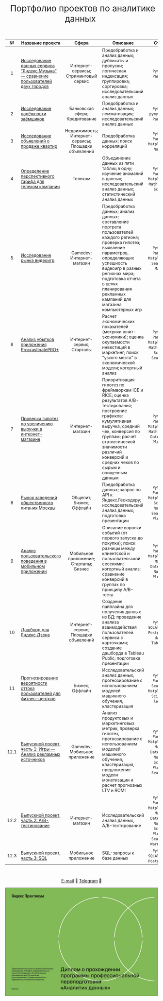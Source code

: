<h1 style="font-weight:normal" align="center">
  &nbsp;Портфолио проектов по аналитике данных&nbsp;
</h1>
<br>

|№|Название проекта|Сфера|Описание|Стек|
|:-----:|-----|:-----:|-----|:-----:|
|1|[Исследование данных сервиса “Яндекс.Музыка” — сравнение пользователей двух городов](https://github.com/aeliness/Yandex_Practikum_Data_Analyst/tree/main/1_%D0%98%D1%81%D1%81%D0%BB%D0%B5%D0%B4%D0%BE%D0%B2%D0%B0%D0%BD%D0%B8%D0%B5%20%D0%B4%D0%B0%D0%BD%D0%BD%D1%8B%D1%85%20%D1%81%D0%B5%D1%80%D0%B2%D0%B8%D1%81%D0%B0%20%E2%80%9C%D0%AF%D0%BD%D0%B4%D0%B5%D0%BA%D1%81.%D0%9C%D1%83%D0%B7%D1%8B%D0%BA%D0%B0%E2%80%9D)|Интернет-сервисы; Стриминговый сервис|Предобработка и анализ данных; дубликаты и пропуски; логическая индексация; группировка; сортировка; исследовательский анализ данных| `Python` `Pandas`  |
|2|[Исследование надёжности заёмщиков](https://github.com/aeliness/Yandex_Practikum_Data_Analyst/tree/main/2_%D0%98%D1%81%D1%81%D0%BB%D0%B5%D0%B4%D0%BE%D0%B2%D0%B0%D0%BD%D0%B8%D0%B5%20%D0%BD%D0%B0%D0%B4%D1%91%D0%B6%D0%BD%D0%BE%D1%81%D1%82%D0%B8%20%D0%B7%D0%B0%D1%91%D0%BC%D1%89%D0%B8%D0%BA%D0%BE%D0%B2)|Банковская сфера; Кредитование|Предобработка и анализ данных; лемматизация; исследовательский анализ данных| `Python` `pymystem3` `Pandas` |
|3|[Исследование объявлений о продаже квартир](https://github.com/aeliness/Yandex_Practikum_Data_Analyst/tree/main/3_%D0%98%D1%81%D1%81%D0%BB%D0%B5%D0%B4%D0%BE%D0%B2%D0%B0%D0%BD%D0%B8%D0%B5%20%D0%BE%D0%B1%D1%8A%D1%8F%D0%B2%D0%BB%D0%B5%D0%BD%D0%B8%D0%B9%20%D0%BE%20%D0%BF%D1%80%D0%BE%D0%B4%D0%B0%D0%B6%D0%B5%20%D0%BA%D0%B2%D0%B0%D1%80%D1%82%D0%B8%D1%80)|Недвижимость; Интернет-сервисы; Площадки объявлений|Предобработка данных; поиск корреляций| `Python` `Pandas` `Matplotlib` `NumPy`|
|4|[Определение перспективного тарифа для телеком компании](https://github.com/aeliness/Yandex_Practikum_Data_Analyst/tree/main/4_%D0%9E%D0%BF%D1%80%D0%B5%D0%B4%D0%B5%D0%BB%D0%B5%D0%BD%D0%B8%D0%B5%20%D0%BF%D0%B5%D1%80%D1%81%D0%BF%D0%B5%D0%BA%D1%82%D0%B8%D0%B2%D0%BD%D0%BE%D0%B3%D0%BE%20%D1%82%D0%B0%D1%80%D0%B8%D1%84%D0%B0%20%D0%B4%D0%BB%D1%8F%20%D1%82%D0%B5%D0%BB%D0%B5%D0%BA%D0%BE%D0%BC%20%D0%BA%D0%BE%D0%BC%D0%BF%D0%B0%D0%BD%D0%B8%D0%B8)|Телеком|Объединение данных из пяти таблиц в одну; изучение аномалий в данных; исследовательский анализ данных; статистический анализ данных | `Python` `Pandas` `Matplotlib` `Math` `NumPy` `SciPy`|
|5|[Исследование рынка видеоигр](https://github.com/aeliness/Yandex_Practikum_Data_Analyst/tree/main/5_%D0%98%D1%81%D1%81%D0%BB%D0%B5%D0%B4%D0%BE%D0%B2%D0%B0%D0%BD%D0%B8%D0%B5%20%D1%80%D1%8B%D0%BD%D0%BA%D0%B0%20%D0%B2%D0%B8%D0%B4%D0%B5%D0%BE%D0%B8%D0%B3%D1%80)|Gamedev; Интернет-магазин|Предобработка данных; анализ данных; составление портрета пользователей каждого региона; проверка гипотез; выявление параметров, определяющих успешность видеоигр в разных регионах мира; подготовка отчета в целях планирования рекламных кампаний для магазина компьютерных игр | `Python` `Pandas`  `Matplotlib` `Seaborn` `Math`|
|6|[Анализ убытков приложения ProcrastinatePRO+](https://github.com/aeliness/Yandex_Practikum_Data_Analyst/tree/main/6_%D0%90%D0%BD%D0%B0%D0%BB%D0%B8%D0%B7%20%D1%83%D0%B1%D1%8B%D1%82%D0%BA%D0%BE%D0%B2%20%D0%BF%D1%80%D0%B8%D0%BB%D0%BE%D0%B6%D0%B5%D0%BD%D0%B8%D1%8F%20ProcrastinatePRO%2B)|Интернет-сервис; Стартапы|Расчет экономических показателей (метрики юнит-экономики); оценка окупаемости инвестиций в маркетинг; поиск "узкого места" в экономической модели; когортный анализ| `Python` `Pandas` `Matplotlib` `Math` `NumPy` `SciPy` `Seaborn`|
|7|[Проверка гипотез по увеличению выручки в интернет-магазинe](https://github.com/aeliness/Yandex_Practikum_Data_Analyst/tree/main/7_%D0%9F%D1%80%D0%BE%D0%B2%D0%B5%D1%80%D0%BA%D0%B0%20%D0%B3%D0%B8%D0%BF%D0%BE%D1%82%D0%B5%D0%B7%20%D0%BF%D0%BE%20%D1%83%D0%B2%D0%B5%D0%BB%D0%B8%D1%87%D0%B5%D0%BD%D0%B8%D1%8E%20%D0%B2%D1%8B%D1%80%D1%83%D1%87%D0%BA%D0%B8%20%D0%B2%20%D0%B8%D0%BD%D1%82%D0%B5%D1%80%D0%BD%D0%B5%D1%82-%D0%BC%D0%B0%D0%B3%D0%B0%D0%B7%D0%B8%D0%BDe)|Интернет-магазин|	Приоритизация гипотез по фреймворкам ICE и RICE; оценка результатов A/B-тестирования; построение графиков:  кумулятивная выручка, средний чек, конверсия по группам; расчет статистической значимости различий конверсий и средних чеков по сырым и очищенным данным | `Python` `Pandas` `Matplotlib` `Math` `NumPy` `Datetime` `Plotly`|
|8|[Рынок заведений общественного питания Москвы](https://github.com/aeliness/Yandex_Practikum_Data_Analyst/tree/main/8_%D0%A0%D1%8B%D0%BD%D0%BE%D0%BA%20%D0%B7%D0%B0%D0%B2%D0%B5%D0%B4%D0%B5%D0%BD%D0%B8%D0%B9%20%D0%BE%D0%B1%D1%89%D0%B5%D1%81%D1%82%D0%B2%D0%B5%D0%BD%D0%BD%D0%BE%D0%B3%D0%BE%20%D0%BF%D0%B8%D1%82%D0%B0%D0%BD%D0%B8%D1%8F%20%D0%9C%D0%BE%D1%81%D0%BA%D0%B2%D1%8B)|Общепит; Бизнес; Оффлайн|Предобработка данных; запрос по API к Яндекс.Геокодеру; исследовательский анализ данных; подготовка презентации|`Python` `Pandas` `Matplotlib` `SciPy` `NumPy` `Seaborn` `Plotly`|
|9|[Анализ пользовательского поведения в мобильном приложении](https://github.com/aeliness/Yandex_Practikum_Data_Analyst/tree/main/9_%D0%90%D0%BD%D0%B0%D0%BB%D0%B8%D0%B7%20%D0%BF%D0%BE%D0%BB%D1%8C%D0%B7%D0%BE%D0%B2%D0%B0%D1%82%D0%B5%D0%BB%D1%8C%D1%81%D0%BA%D0%BE%D0%B3%D0%BE%20%D0%BF%D0%BE%D0%B2%D0%B5%D0%B4%D0%B5%D0%BD%D0%B8%D1%8F%20%D0%B2%20%D0%BC%D0%BE%D0%B1%D0%B8%D0%BB%D1%8C%D0%BD%D0%BE%D0%BC%20%D0%BF%D1%80%D0%B8%D0%BB%D0%BE%D0%B6%D0%B5%D0%BD%D0%B8%D0%B8)|Мобильное приложение; Стартапы; Бизнес |Описание воронки событий (от первого запуска до покупки); поиск разницы между клиентской и пользовательской сессиями; когортный анализ; сравнение конверсий в группах по принципу A/B-теста| `Python` `Pandas` `Matplotlib` `Math` `Datetime` `NumPy` `Plotly`|
|10|[Дашборд для Яндекс.Дзена](https://github.com/aeliness/Yandex_Practikum_Data_Analyst/tree/main/10_%D0%94%D0%B0%D1%88%D0%B1%D0%BE%D1%80%D0%B4%20%D0%B4%D0%BB%D1%8F%20%D0%AF%D0%BD%D0%B4%D0%B5%D0%BA%D1%81.%D0%94%D0%B7%D0%B5%D0%BD%D0%B0)|Интернет-сервис; Площадки объявлений|Создание пайплайна для получения данных из БД; проведение анализа взаимодействия пользователей сервиса с карточками; создание дашборда в Tableau Public; подготовка презентации|`Python` `SQLAlchemy` `PostgreSQL` `dash` `Tableau`|
|11|[Прогнозирование вероятности оттока пользователей для фитнес-центров](https://github.com/aeliness/Yandex_Practikum_Data_Analyst/tree/main/11_%D0%9F%D1%80%D0%BE%D0%B3%D0%BD%D0%BE%D0%B7%D0%B8%D1%80%D0%BE%D0%B2%D0%B0%D0%BD%D0%B8%D0%B5%20%D0%B2%D0%B5%D1%80%D0%BE%D1%8F%D1%82%D0%BD%D0%BE%D1%81%D1%82%D0%B8%20%D0%BE%D1%82%D1%82%D0%BE%D0%BA%D0%B0%20%D0%BF%D0%BE%D0%BB%D1%8C%D0%B7%D0%BE%D0%B2%D0%B0%D1%82%D0%B5%D0%BB%D0%B5%D0%B9%20%D0%B4%D0%BB%D1%8F%20%D1%84%D0%B8%D1%82%D0%BD%D0%B5%D1%81-%D1%86%D0%B5%D0%BD%D1%82%D1%80%D0%BE%D0%B2)|Бизнес; Оффлайн|Исследовательский анализ данных, прогнозирование с использованием моделей машинного обучения, кластеризация | `Python` `Pandas` `Seaborn` `Matplotlib` `Scikit-learn`|
|12.1|[Выпускной проект, часть 1: Игры — Анализ рекламных источников](https://github.com/aeliness/Yandex_Practikum_Data_Analyst/tree/main/12_1_%D0%98%D0%B3%D1%80%D1%8B%20%E2%80%94%20%D0%90%D0%BD%D0%B0%D0%BB%D0%B8%D0%B7%20%D1%80%D0%B5%D0%BA%D0%BB%D0%B0%D0%BC%D0%BD%D1%8B%D1%85%20%D0%B8%D1%81%D1%82%D0%BE%D1%87%D0%BD%D0%B8%D0%BA%D0%BE%D0%B2)|Gamedev; Мобильное приложение|Анализ продуктовых и маркетинговых метрик, проверка гипотез, прогнозирование с использованием моделей машинного обучения, кластеризация, предложение модели монетизации и расчет прогнозных LTV и ROMI |`Python` `Pandas` `Matplotlib` `Math` `Datetime` `NumPy` `SciPy` `Plotly` `Seaborn`|
|12.2|[Выпускной проект, часть 2: A/B-тестирование](https://github.com/aeliness/Yandex_Practikum_Data_Analyst/tree/main/12_2_AB-%D1%82%D0%B5%D1%81%D1%82%D0%B8%D1%80%D0%BE%D0%B2%D0%B0%D0%BD%D0%B8%D0%B5)|Интернет-магазин|Исследовательский анализ данных, A/B-тестирование |`Python` `Pandas` `Matplotlib` `Math` `Datetime` `NumPy` `SciPy` `Plotly` `Seaborn` `Warnings`|
|12.3|[Выпускной проект, часть 3: SQL](https://github.com/aeliness/Yandex_Practikum_Data_Analyst/tree/main/12_3_SQL)|Мобильное приложение|SQL-запросы к базе данных |`Python` `SQLAlchemy` `PostgreSQL`|

<br>

<span align="center">
  
[E-mail](mailto:akarlova90@mail.ru) 🔹 [Telegram](https://t.me/Aelines) 🔹 

![Diploma](https://github.com/aeliness/Yandex_Practikum_Data_Analyst/blob/main/diploma%201.JPG)

</span>

